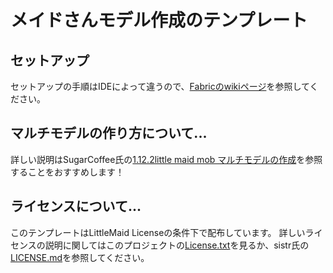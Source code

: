 # メイドさんモデル作成のテンプレート

## セットアップ

セットアップの手順はIDEによって違うので、[Fabricのwikiページ](https://fabricmc.net/wiki/ja:tutorial:setup)を参照してください。

## マルチモデルの作り方について...

詳しい説明はSugarCoffee氏の[1.12.2little maid mob マルチモデルの作成](https://forum.civa.jp/viewtopic.php?f=31&t=386)を参照することをおすすめします！

## ライセンスについて...

このテンプレートはLittleMaid Licenseの条件下で配布しています。
詳しいライセンスの説明に関してはこのプロジェクトの[License.txt](https://github.com/Yukkuritaku/LittleMaidModelProject/blob/1.20/LICENSE.txt)を見るか、sistr氏の[LICENSE.md](https://github.com/SistrScarlet/LittleMaidModelLoader-Architectury/blob/1.19.3/LICENCE.md)を参照してください。
